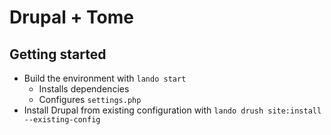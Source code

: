 # Drupal + Tome

## Getting started

- Build the environment with `lando start`
  - Installs dependencies
  - Configures `settings.php`
- Install Drupal from existing configuration with `lando drush site:install --existing-config`
